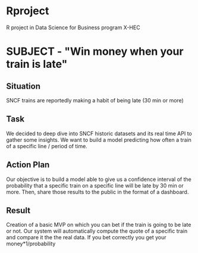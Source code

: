 # Rproject
R project in Data Science for Business program X-HEC

# SUBJECT - "Win money when your train is late"

Situation 
- 
SNCF trains are reportedly making a habit of being late (30 min or more)

Task 
-
We decided to deep dive into SNCF historic datasets and its real time API to gather some insights. We want to build a model predicting how often a train of a specific line / period of time.

Action Plan
- 
Our objective is to build a model able to give us a confidence interval of the probability that a specific train on a specific line will be late by 30 min or more. Then, share those results to the public in the format of a dashboard.

Result
-
Creation of a basic MVP on which you can bet if the train is going to be late or not. Our system will automatically compute the quote of a specific train and compare it the the real data. If you bet correctly you get your money*1/probability 



